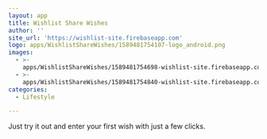```yaml
---
layout: app
title: Wishlist Share Wishes
author: ''
site_url: 'https://wishlist-site.firebaseapp.com'
logo: apps/WishlistShareWishes/1589481754107-logo_android.png
images:
  - >-
    apps/WishlistShareWishes/1589481754698-wishlist-site.firebaseapp.com__%282%29.png
  - >-
    apps/WishlistShareWishes/1589481754840-wishlist-site.firebaseapp.com__%281%29.png
categories:
  - Lifestyle

---
```

Just try it out and enter your first wish with just a few clicks.
